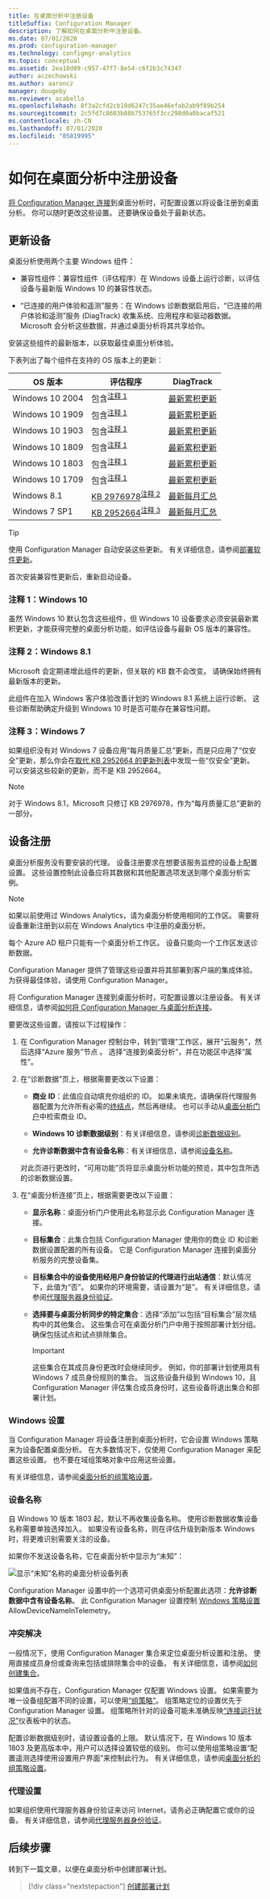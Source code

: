 ```yaml
---
title: 在桌面分析中注册设备
titleSuffix: Configuration Manager
description: 了解如何在桌面分析中注册设备。
ms.date: 07/01/2020
ms.prod: configuration-manager
ms.technology: configmgr-analytics
ms.topic: conceptual
ms.assetid: 2ea18d09-c957-47f7-8e54-c6f2b3c74347
author: aczechowski
ms.author: aaroncz
manager: dougeby
ms.reviewer: acabello
ms.openlocfilehash: 8f3a2cfd2cb18d6247c35ae46efab2ab9f89b254
ms.sourcegitcommit: 2c5fd7c8603b88b753765f3cc298d0a0bacaf521
ms.contentlocale: zh-CN
ms.lasthandoff: 07/01/2020
ms.locfileid: "85819995"
---
```

# <a name="how-to-enroll-devices-in-desktop-analytics"></a>如何在桌面分析中注册设备

[将 Configuration Manager 连接](connect-configmgr.md)到桌面分析时，可配置设置以将设备注册到桌面分析。 你可以随时更改这些设置。 还要确保设备处于最新状态。

## <a name="update-devices"></a>更新设备

桌面分析使用两个主要 Windows 组件：

- 兼容性组件：兼容性组件（评估程序）在 Windows 设备上运行诊断，以评估设备与最新版 Windows 10 的兼容性状态。

- “已连接的用户体验和遥测”服务：在 Windows 诊断数据启用后，“已连接的用户体验和遥测”服务 (DiagTrack) 收集系统、应用程序和驱动器数据。 Microsoft 会分析这些数据，并通过桌面分析将其共享给你。

安装这些组件的最新版本，以获取最佳桌面分析体验。

下表列出了每个组件在支持的 OS 版本上的更新：

| OS 版本 | 评估程序 | DiagTrack |
| --------------| ----------------------- | -------------------|
| Windows 10 2004 | 包含<sup>[注释 1](#bkmk_note1)</sup> | [最新累积更新](https://support.microsoft.com/help/4555932) |
| Windows 10 1909 | 包含<sup>[注释 1](#bkmk_note1)</sup> | [最新累积更新](https://support.microsoft.com/help/4529964) |
| Windows 10 1903 | 包含<sup>[注释 1](#bkmk_note1)</sup> | [最新累积更新](https://support.microsoft.com/help/4498140) |
| Windows 10 1809 | 包含<sup>[注释 1](#bkmk_note1)</sup> | [最新累积更新](https://support.microsoft.com/help/4464619) |
| Windows 10 1803 | 包含<sup>[注释 1](#bkmk_note1)</sup> | [最新累积更新](https://support.microsoft.com/help/4099479) |
| Windows 10 1709 | 包含<sup>[注释 1](#bkmk_note1)</sup> | [最新累积更新](https://support.microsoft.com/help/4043454) |
| Windows 8.1 | [KB 2976978](https://support.microsoft.com/help/2976978)<sup>[注释 2](#bkmk_note2)</sup> | [最新每月汇总](https://support.microsoft.com/help/4009470) |
| Windows 7 SP1 | [KB 2952664](https://support.microsoft.com/help/2952664)<sup>[注释 3](#bkmk_note3)</sup> | [最新每月汇总](https://support.microsoft.com/help/4009469) |

> [!TIP]
> 使用 Configuration Manager 自动安装这些更新。 有关详细信息，请参阅[部署软件更新](../sum/deploy-use/deploy-software-updates.md)。
>
> 首次安装兼容性更新后，重新启动设备。

### <a name="note-1-windows-10"></a><a name="bkmk_note1"></a> 注释 1：Windows 10

虽然 Windows 10 默认包含这些组件，但 Windows 10 设备要求必须安装最新累积更新，才能获得完整的桌面分析功能，如评估设备与最新 OS 版本的兼容性。

### <a name="note-2-windows-81"></a><a name="bkmk_note2"></a> 注释 2：Windows 8.1

Microsoft 会定期递增此组件的更新，但关联的 KB 数不会改变。 请确保始终拥有最新版本的更新。

此组件在加入 Windows 客户体验改善计划的 Windows 8.1 系统上运行诊断。 这些诊断帮助确定升级到 Windows 10 时是否可能存在兼容性问题。

### <a name="note-3-windows-7"></a><a name="bkmk_note3"></a> 注释 3：Windows 7

如果组织没有对 Windows 7 设备应用“每月质量汇总”更新，而是只应用了“仅安全”更新，那么你会在[取代 KB 2952664 的更新列表](https://www.catalog.update.microsoft.com/ScopedViewInline.aspx?updateid=ad3652cd-2689-4726-b3ef-b086ded23c7c)中发现一些“仅安全”更新。 可以安装这些较新的更新，而不是 KB 2952664。

> [!NOTE]
> 对于 Windows 8.1，Microsoft 只修订 KB 2976978，作为“每月质量汇总”更新的一部分。

## <a name="device-enrollment"></a>设备注册

桌面分析服务没有要安装的代理。 设备注册要求在想要该服务监控的设备上配置设置。 这些设置控制此设备应将其数据和其他配置选项发送到哪个桌面分析实例。

> [!Note]  
> 如果以前使用过 Windows Analytics，请为桌面分析使用相同的工作区。 需要将设备重新注册到以前在 Windows Analytics 中注册的桌面分析。
>
> 每个 Azure AD 租户只能有一个桌面分析工作区。 设备只能向一个工作区发送诊断数据。  

Configuration Manager 提供了管理这些设置并将其部署到客户端的集成体验。 为获得最佳体验，请使用 Configuration Manager。

将 Configuration Manager 连接到桌面分析时，可配置设置以注册设备。 有关详细信息，请参阅[如何将 Configuration Manager 与桌面分析连接](connect-configmgr.md#bkmk_connect)。

要更改这些设置，请按以下过程操作：

1. 在 Configuration Manager 控制台中，转到“管理”工作区，展开“云服务”，然后选择“Azure 服务”节点  。 选择“连接到桌面分析”，并在功能区中选择“属性”。

2. 在“诊断数据”页上，根据需要更改以下设置：  

    - **商业 ID**：此值应自动填充你组织的 ID。 如果未填充，请确保将代理服务器配置为允许所有必需的[终结点](enable-data-sharing.md#endpoints)，然后再继续。 也可以手动从[桌面分析门户](monitor-connection-health.md#bkmk_ViewCommercialID)中检索商业 ID。

    - **Windows 10 诊断数据级别**：有关详细信息，请参阅[诊断数据级别](enable-data-sharing.md#diagnostic-data-levels)。  

    - **允许诊断数据中含有设备名称**：有关详细信息，请参阅[设备名称](#device-name)。  

    对此页进行更改时，“可用功能”页将显示桌面分析功能的预览，其中包含所选的诊断数据设置。  

3. 在“桌面分析连接”页上，根据需要更改以下设置：

    - **显示名称**：桌面分析门户使用此名称显示此 Configuration Manager 连接。  

    - **目标集合**：此集合包括 Configuration Manager 使用你的商业 ID 和诊断数据设置配置的所有设备。 它是 Configuration Manager 连接到桌面分析服务的完整设备集。  

    - **目标集合中的设备使用经用户身份验证的代理进行出站通信**：默认情况下，此值为“否”。 如果你的环境需要，请设置为“是”。 有关详细信息，请参阅[代理服务器身份验证](enable-data-sharing.md#proxy-server-authentication)。

    - **选择要与桌面分析同步的特定集合**：选择“添加”以包括“目标集合”层次结构中的其他集合。 这些集合可在桌面分析门户中用于按照部署计划分组。 确保包括试点和试点排除集合。  <!-- 4097528 -->

        > [!IMPORTANT]
        > 这些集合在其成员身份更改时会继续同步。 例如，你的部署计划使用具有 Windows 7 成员身份规则的集合。 当这些设备升级到 Windows 10，且 Configuration Manager 评估集合成员身份时，这些设备将退出集合和部署计划。

### <a name="windows-settings"></a>Windows 设置

当 Configuration Manager 将设备注册到桌面分析时，它会设置 Windows 策略来为设备配置桌面分析。 在大多数情况下，仅使用 Configuration Manager 来配置这些设置。 也不要在域组策略对象中应用这些设置。

有关详细信息，请参阅[桌面分析的组策略设置](group-policy-settings.md)。

### <a name="device-name"></a>设备名称

自 Windows 10 版本 1803 起，默认不再收集设备名称。 使用诊断数据收集设备名称需要单独选择加入。 如果没有设备名称，则在评估升级到新版本 Windows 时，将更难识别需要关注的设备。

如果你不发送设备名称，它在桌面分析中显示为“未知”：

![显示“未知”名称的桌面分析设备列表](media/unknown-device-name.png)

Configuration Manager 设置中的一个选项可供桌面分析配置此选项：**允许诊断数据中含有设备名称**。 此 Configuration Manager 设置控制 [Windows 策略设置](group-policy-settings.md) AllowDeviceNameInTelemetry。

### <a name="conflict-resolution"></a>冲突解决

一般情况下，使用 Configuration Manager 集合来定位桌面分析设置和注册。 使用直接成员身份或查询来包括或排除集合中的设备。 有关详细信息，请参阅[如何创建集合](../core/clients/manage/collections/create-collections.md)。

如果值尚不存在，Configuration Manager 仅配置 Windows 设置。 如果需要为唯一设备组配置不同的设置，可以使用[“组策略”](group-policy-settings.md)。 组策略定位的设置优先于 Configuration Manager 设置。 组策略所针对的设备可能未准确反映[“连接运行状况”](monitor-connection-health.md)仪表板中的状态。

配置诊断数据级别时，请设置设备的上限。 默认情况下，在 Windows 10 版本 1803 及更高版本中，用户可以选择设置较低的级别。 你可以使用组策略设置“配置遥测选择使用设置用户界面”来控制此行为。 有关详细信息，请参阅[桌面分析的组策略设置](group-policy-settings.md)。

### <a name="proxy-settings"></a>代理设置

如果组织使用代理服务器身份验证来访问 Internet，请务必正确配置它或你的设备。 有关详细信息，请参阅[代理服务器身份验证](enable-data-sharing.md#proxy-server-authentication)。

## <a name="next-steps"></a>后续步骤

转到下一篇文章，以便在桌面分析中创建部署计划。
> [!div class="nextstepaction"]
> [创建部署计划](create-deployment-plans.md)
